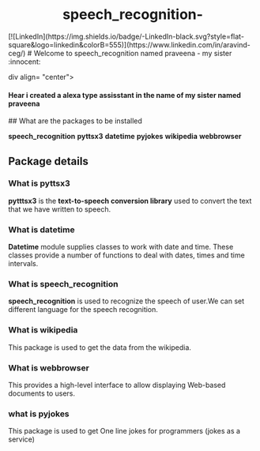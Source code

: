 <h1 align="center">speech_recognition-</h1>
[![LinkedIn](https://img.shields.io/badge/-LinkedIn-black.svg?style=flat-square&logo=linkedin&colorB=555)](https://www.linkedin.com/in/aravind-ceg/)
# Welcome to speech_recognition named praveena - my sister :innocent:

div align= "center">
  <h4>Hear i created a alexa type assisstant in the name of my sister named praveena</h4>
</div>
## What are the packages to be installed

**speech_recognition**
**pyttsx3**
**datetime**
**pyjokes**
**wikipedia**
**webbrowser**

## Package details 

### What is pyttsx3 

**pytttsx3** is the **text-to-speech conversion library** used to convert the text that we have written to speech.
  
### What is datetime
**Datetime** module supplies classes to work with date and time. These classes provide a number of functions to deal with dates, times and time intervals.

### What is speech_recognition
**speech_recognition** is used to recognize the speech of user.We can set different language for the speech recognition.

### What is wikipedia
This package is used to get the data from the wikipedia.

### What is webbrowser
This provides a high-level interface to allow displaying Web-based documents to users.

### what is pyjokes
This package is used to get One line jokes for programmers (jokes as a service)

